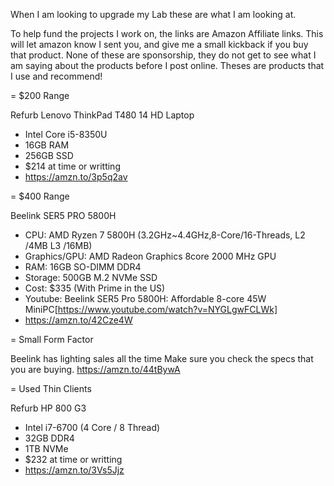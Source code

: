 When I am looking to upgrade my Lab these are what I am looking at.

To help fund the projects I work on, the links are Amazon Affiliate links. This will let amazon know I sent you, and give me a small kickback if you buy that product. None of these are sponsorship, they do not get to see what I am saying about the products before I post online. Theses are products that I use and recommend!

= $200 Range

Refurb Lenovo ThinkPad T480 14 HD Laptop
* Intel Core i5-8350U
* 16GB RAM
* 256GB SSD
* $214 at time or writting
* https://amzn.to/3p5q2av 

= $400 Range

Beelink SER5 PRO 5800H

* CPU: AMD Ryzen 7 5800H (3.2GHz~4.4GHz,8-Core/16-Threads, L2 /4MB L3 /16MB)
* Graphics/GPU: AMD Radeon Graphics 8core 2000 MHz GPU
* RAM: 16GB SO-DIMM DDR4
* Storage: 500GB M.2 NVMe SSD
* Cost: $335 (With Prime in the US)
* Youtube: Beelink SER5 Pro 5800H: Affordable 8-core 45W MiniPC[https://www.youtube.com/watch?v=NYGLgwFCLWk]
* https://amzn.to/42Cze4W

= Small Form Factor

Beelink has lighting sales all the time
Make sure you check the specs that you are buying.
https://amzn.to/44tBywA

= Used Thin Clients

Refurb HP 800 G3 
* Intel i7-6700 (4 Core / 8 Thread)
* 32GB DDR4 
* 1TB NVMe
* $232 at time or writting
* https://amzn.to/3Vs5Jjz



